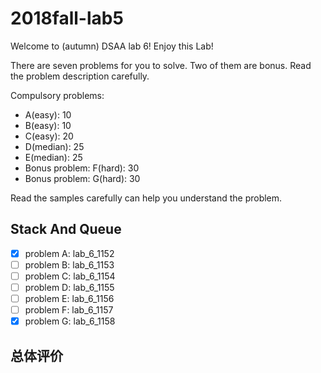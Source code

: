 # 2018fall-lab5

Welcome to (autumn) DSAA lab 6! Enjoy this Lab!

There are seven problems for you to solve. Two of them are bonus. Read the problem description carefully.

Compulsory problems:

+ A(easy): 10
+ B(easy): 10
+ C(easy): 20
+ D(median): 25
+ E(median): 25
+ Bonus problem: F(hard): 30
+ Bonus problem: G(hard): 30

Read the samples carefully can help you understand the problem.

## Stack And Queue

+ [x] problem A: lab_6_1152
+ [ ] problem B: lab_6_1153
+ [ ] problem C: lab_6_1154
+ [ ] problem D: lab_6_1155
+ [ ] problem E: lab_6_1156
+ [ ] problem F: lab_6_1157
+ [x] problem G: lab_6_1158

## 总体评价
